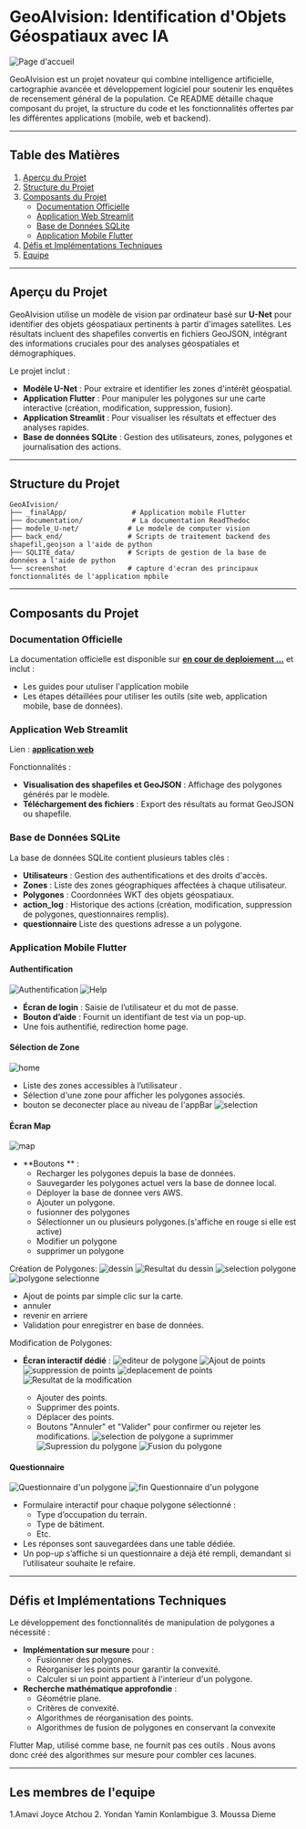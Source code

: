 # GeoAIvision: Identification d'Objets Géospatiaux avec IA
![Page d'accueil](login.png)

GeoAIvision est un projet novateur qui combine intelligence artificielle, cartographie avancée et développement logiciel pour soutenir les enquêtes de recensement général de la population. Ce README détaille chaque composant du projet, la structure du code et les fonctionnalités offertes par les différentes applications (mobile, web et backend).

---

## Table des Matières

1. [Aperçu du Projet](#aperçu-du-projet)
2. [Structure du Projet](#structure-du-projet)
3. [Composants du Projet](#composants-du-projet)
    - [Documentation Officielle](#documentation-officielle)
    - [Application Web Streamlit](#application-web-streamlit)
    - [Base de Données SQLite](#base-de-données-sqlite)
    - [Application Mobile Flutter](#application-mobile-flutter)
4. [Défis et Implémentations Techniques](#défis-et-implémentations-techniques)
5. [Equipe](#Les-membres-de-l'equipe)

---


## Aperçu du Projet

GeoAIvision utilise un modèle de vision par ordinateur basé sur **U-Net** pour identifier des objets géospatiaux pertinents à partir d'images satellites. Les résultats incluent des shapefiles convertis en fichiers GeoJSON, intégrant des informations cruciales pour des analyses géospatiales et démographiques.

Le projet inclut :

- **Modèle U-Net** : Pour extraire et identifier les zones d'intérêt géospatial.
- **Application Flutter** : Pour manipuler les polygones sur une carte interactive (création, modification, suppression, fusion).
- **Application Streamlit** : Pour visualiser les résultats et effectuer des analyses rapides.
- **Base de données SQLite** : Gestion des utilisateurs, zones, polygones et journalisation des actions.

---

## Structure du Projet

```
GeoAIvision/
├── _finalApp/                # Application mobile Flutter
├── documentation/            # La documentation ReadThedoc
├── modele_U-net/            # Le modele de computer vision
├── back_end/                # Scripts de traitement backend des shapefil,geojson a l'aide de python
├── SQLITE_data/             # Scripts de gestion de la base de données a l'aide de python
└── screenshot               # capture d'ecran des principaux fonctionnalités de l'application mpbile
```

---

## Composants du Projet

### Documentation Officielle

La documentation officielle est disponible sur **[en cour de deploiement ...](https://pasencoredisponible.com)** et inclut :

- Les guides pour utuliser l'application mobile
- Les étapes détaillées pour utiliser les outils (site web, application mobile, base de données).

### Application Web Streamlit

Lien : **[application web]( https://geoiavisionwebapp.streamlit.app/)**

Fonctionnalités :

- **Visualisation des shapefiles et GeoJSON** : Affichage des polygones générés par le modèle.
- **Téléchargement des fichiers** : Export des résultats au format GeoJSON ou shapefile.


### Base de Données SQLite

La base de données SQLite contient plusieurs tables clés :

- **Utilisateurs** : Gestion des authentifications et des droits d'accès.
- **Zones** : Liste des zones géographiques affectées à chaque utilisateur.
- **Polygones** : Coordonnées WKT des objets géospatiaux.
- **action_log** : Historique des actions (création, modification, suppression de polygones, questionnaires remplis).
- **questionnaire** Liste des questions adresse a un polygone.


### Application Mobile Flutter

#### Authentification
![Authentification](screenshot/1.png)
![Help](screenshot/2.png)


- **Écran de login** : Saisie de l’utilisateur et du mot de passe.
- **Bouton d’aide** : Fournit un identifiant de test via un pop-up.
- Une fois authentifié, redirection  home page.

#### Sélection de Zone
![home](screenshot/3.png)

- Liste des zones accessibles à l’utilisateur .
- Sélection d'une zone pour afficher les polygones associés.
- bouton se deconecter place au niveau de  l'appBar
![selection](screenshot/4.png)

#### Écran Map
![map](screenshot/5.png)

- **Boutons ** :
  - Recharger les polygones depuis la base de données.
  - Sauvegarder les polygones actuel vers la base de donnee local.
  - Déployer la base de donnee  vers AWS.
  - Ajouter un polygone.
  - fusionner des polygones
  - Sélectionner un ou plusieurs  polygones.(s'affiche en rouge si elle est active)
  - Modifier  un polygone
  - supprimer un polygone

 Création de Polygones:
 ![dessin](screenshot/6.png)
 ![Resultat du dessin ](screenshot/7.png)
 ![selection polygone](screenshot/8.png)
  ![ polygone selectionne](screenshot/9.png)

- Ajout de points par simple clic sur la carte.
- annuler
- revenir en arriere
- Validation pour enregistrer en base de données.

 Modification de Polygones:

- **Écran interactif dédié** :
 ![editeur de polygone](screenshot/10.png)
  ![Ajout de points](screenshot/11.png)
  ![suppression de points](screenshot/12.png)
   ![deplacement de points](screenshot/13.png)
  ![Resultat de la modification](screenshot/14.png)

  - Ajouter des points.
  - Supprimer des points.
  - Déplacer des points.
  - Boutons "Annuler" et "Valider" pour confirmer ou rejeter les modifications.
   ![selection de polygone a suprimmer](screenshot/14.png)
    ![Supression du polygone](screenshot/15.png)
      ![Fusion du polygone](screenshot/17.png)


#### Questionnaire
  ![Questionnaire  d'un polygone](screenshot/19.png)
    ![fin Questionnaire  d'un polygone](screenshot/20.png)

- Formulaire interactif pour chaque polygone sélectionné :
  - Type d’occupation du terrain.
  - Type de bâtiment.
  - Etc.
- Les réponses sont sauvegardées dans une table dédiée.
- Un pop-up s’affiche si un questionnaire a déjà été rempli, demandant si l’utilisateur souhaite le refaire.

---

## Défis et Implémentations Techniques

Le développement des fonctionnalités de manipulation de polygones a nécessité :

- **Implémentation sur mesure** pour :
  - Fusionner des polygones.
  - Réorganiser  les points pour garantir la convexité.
  - Calculer si un point appartient à l'interieur d'un polygone.
- **Recherche mathématique approfondie** :
  - Géométrie plane.
  - Critères de convexité.
  - Algorithmes de réorganisation des points.
  - Algorithmes de fusion de polygones en conservant la convexite

Flutter Map, utilisé comme base, ne fournit pas ces outils . Nous avons donc créé des algorithmes sur mesure pour combler ces lacunes.

---

## Les membres de l'equipe

1.Amavi Joyce Atchou
2. Yondan Yamin Konlambigue
3. Moussa Dieme
